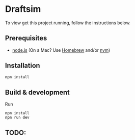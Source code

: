 # Draftsim

To view get this project running, follow the instructions below.

## Prerequisites

* [node.js](http://nodejs.org/) (On a Mac? Use [Homebrew](http://brew.sh/) and/or [nvm](https://github.com/creationix/nvm))

## Installation

```sh
npm install
```

## Build & development

Run 
```
npm install
npm run dev
```

## TODO:


